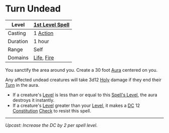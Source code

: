 # Turn Undead

| Level    | [1st Level Spell](1st%20Level%20Spells.md)                                         |
| -------- | ---------------------------------------------------------------------------------- |
| Casting  | 1 [Action](../../../../Game%20Procedures/Action.md)                                |
| Duration | 1 hour                                                                             |
| Range    | Self                                                                               |
| Domains  | [Life](../../../Spell%20Domains/Life.md), [Fire](../../../Spell%20Domains/Fire.md) |

You sanctify the area around you. Create a 30 foot [Aura](../../Areas%20of%20Effect/Aura.md) centered on you.

Any affected undead creatures will take 3d12 [Holy](../../../../Damage%20Types/Holy.md) damage if they end their [Turn](../../../../Game%20Procedures/Turn.md) in the aura.

- If a creature's [Level](../../../../Player%20Characters/Derived%20Statistics/Level.md) is less than or equal to this [Spell's Level](../../Spell%20Level.md), the aura destroys it instantly.
- If a creature's [Level](../../../../Player%20Characters/Derived%20Statistics/Level.md) greater than your [Level](../../../../Player%20Characters/Derived%20Statistics/Level.md), it makes a [DC](../../../../Game%20Procedures/DC.md) 12 [Constitution](../../../../Player%20Characters/Chosen%20Statistics/Constitution.md) [Check](../../../../Game%20Procedures/Check.md) to resist this spell.

---
*Upcast: Increase the DC by 2 per spell level.*
